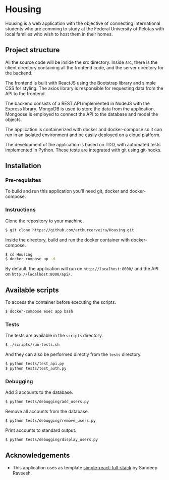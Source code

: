 # Housing

Housing is a web application with the objective of connecting international students who are comming to study at the Federal University of Pelotas with local families who wish to host them in their homes.

## Project structure

All the source code will be inside the src directory. Inside src, there is the client directory containing all the frontend code, and the server directory for the backend.

The frontend is built with ReactJS using the Bootstrap library and simple CSS for styling. The axios library is responsible for requesting data from the API to the frontend.

The backend consists of a REST API implemented in NodeJS with the Express library. MongoDB is used to store the data from the application. Mongoose is employed to connect the API to the database and model the objects.

The application is containerized with docker and docker-compose so it can run in an isolated environment and be easily deployed on a cloud platform.

The development of the application is based on TDD, with automated tests implemented in Python. These tests are integrated with git using git-hooks.

## Installation

### Pre-requisites

To build and run this application you'll need git, docker and docker-compose.

### Instructions

Clone the repository to your machine.

```bash
$ git clone https://github.com/arthurcerveira/Housing.git
```

Inside the directory, build and run the docker container with docker-compose.

```bash
$ cd Housing
$ docker-compose up -d
```

By default, the application will run on `http://localhost:8000/` and the API on `http://localhost:8000/api/`.

## Available scripts

To access the container before executing the scripts.

```bash
$ docker-compose exec app bash
```

### Tests

The tests are available in the `scripts` directory.

```bash
$ ./scripts/run-tests.sh
```

And they can also be performed directly from the `tests` directory.

```bash
$ python tests/test_api.py
$ python tests/test_auth.py
```

### Debugging

Add 3 accounts to the database.

```bash
$ python tests/debugging/add_users.py
```

Remove all accounts from the database.

```bash
$ python tests/debugging/remove_users.py
```

Print accounts to standard output.

```bash
$ python tests/debugging/display_users.py
```

## Acknowledgements

- This application uses as template [simple-react-full-stack](https://github.com/crsandeep/simple-react-full-stack) by Sandeep Raveesh.
